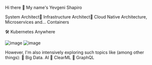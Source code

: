 Hi there 👋 My name's Yevgeni Shapiro

System Architect🔹 Infrastructure Architect🔹 Cloud Native Architecture, Microservices and... Containers


🛠  Kubernetes Anywhere

![image](https://user-images.githubusercontent.com/23049337/220771451-523b2f85-9f2a-4ce9-a65a-fc3a28398fce.png)
![image](https://user-images.githubusercontent.com/23049337/220771323-409d6613-f014-4a13-bbb0-4801e06478a0.png)


However, I'm also intensively exploring such topics like (among other things):
🔹 Big Data. AI
🔹 ClearML
🔹 GraphQL


